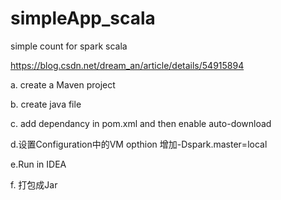 # simpleApp_scala
simple count for spark scala


https://blog.csdn.net/dream_an/article/details/54915894

a. create a Maven project

b. create java file

c. add dependancy in pom.xml and then enable auto-download

d.设置Configuration中的VM opthion 增加-Dspark.master=local

e.Run in IDEA

f. 打包成Jar
